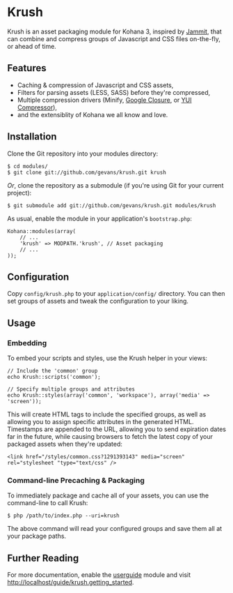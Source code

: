 # Krush

Krush is an asset packaging module for Kohana 3, inspired by
[Jammit](https://github.com/documentcloud/jammit/ "documentcloud's Jammit"), that can
combine and compress groups of Javascript and CSS files on-the-fly, or ahead of time.

## Features

 * Caching & compression of Javascript and CSS assets,
 * Filters for parsing assets (LESS, SASS) before they're compressed,
 * Multiple compression drivers (Minify, [Google Closure](http://code.google.com/closure/compiler/), or [YUI Compressor](http://developer.yahoo.com/yui/compressor/)),
 * and the extensiblity of Kohana we all know and love.

## Installation

Clone the Git repository into your modules directory:

    $ cd modules/
    $ git clone git://github.com/gevans/krush.git krush

*Or*, clone the repository as a submodule (if you're using Git for your current project):

    $ git submodule add git://github.com/gevans/krush.git modules/krush

As usual, enable the module in your application's `bootstrap.php`:

    Kohana::modules(array(
        // ...
        'krush' => MODPATH.'krush', // Asset packaging
        // ...
    ));


## Configuration

Copy `config/krush.php` to your `application/config/` directory. You can then set
groups of assets and tweak the configuration to your liking.

## Usage

### Embedding

To embed your scripts and styles, use the Krush helper in your views:

    // Include the 'common' group
    echo Krush::scripts('common');

    // Specify multiple groups and attributes
    echo Krush::styles(array('common', 'workspace'), array('media' => 'screen'));

This will create HTML tags to include the specified groups, as well as allowing you to
assign specific attributes in the generated HTML. Timestamps are appended to the URL,
allowing you to send expiration dates far in the future, while causing browsers to fetch
the latest copy of your packaged assets when they're updated:

    <link href="/styles/common.css?1291393143" media="screen" rel="stylesheet "type="text/css" />

### Command-line Precaching & Packaging

To immediately package and cache all of your assets, you can use the command-line to
call Krush:

    $ php /path/to/index.php --uri=krush

The above command will read your configured groups and save them all at your package
paths.

## Further Reading

For more documentation, enable the [userguide](https://github.com/kohana/userguide/)
module and visit [http://localhost/guide/krush.getting_started](http://localhost/guide/krush.getting_started).
